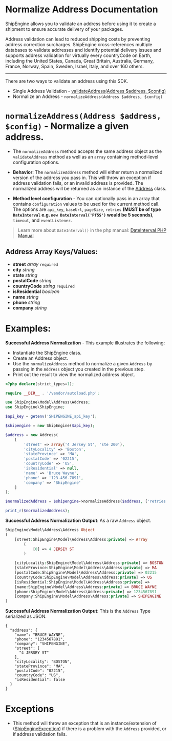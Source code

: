 Normalize Address Documentation
===============================
ShipEngine allows you to validate an address before using it to create a shipment to ensure accurate delivery
of your packages.

Address validation can lead to reduced shipping costs by preventing address correction surcharges. ShipEngine
cross-references multiple databases to validate addresses and identify potential delivery issues and supports address
validation for virtually every countryCode on Earth, including the United States, Canada, Great Britain, Australia,
Germany, France, Norway, Spain, Sweden, Israel, Italy, and over 160 others.

---

There are two ways to validate an address using this SDK.

- Single Address Validation - [validateAddress(Address $address, $config)](./addressValidateExample.md)
- Normalize an Address - `normalizeAddress(Address $address, $config)`

`normalizeAddress(Address $address, $config)` - Normalize a given address.
==========================================================================

- The `normalizeAddress` method accepts the same address object as the `validateAddress` method as well as an `array`
containing method-level configuration options.

- **Behavior**: The `normalizeAddress` method will either return a normalized version of the address you pass in. This
  will throw an exception if address validation fails, or an invalid address is provided. The normalized address will
  be returned as an instance of the [Address](../src/Model/Address/Address.php) class.

- **Method level configuration** - You can optionally pass in an array that contains `configuration` values to be used
  for the current method call. The options are `api_key`, `baseUrl`, `pageSize`,
  `retries` **(MUST be of type `DateInterval` e.g. `new DateInterval('PT5S')` would be 5 seconds)**,
  `timeout`, and `eventListener`.

> Learn more about `DateInterval()` in the php manual:
> [DateInterval PHP Manual](https://www.php.net/manual/en/class.dateinterval.php "DateInterval Documentation")

Address Array Keys/Values:
--------------------------

- **street** *array* `required`
- **city** *string*
- **state** *string*
- **postalCode** *string*
- **countryCode** *string* `required`
- **isResidential** *boolean*
- **name** *string*
- **phone** *string*
- **company** *string*

Examples:
=========

**Successful Address Normalization** - This example illustrates the following:
- Instantiate the ShipEngine class.
- Create an Address object.
- Use the `normalizeAddress` method to normalize a given `Address` by passing in the `Address` object you created in
  the previous step.
- Print out the result to view the normalized address object.

```php
<?php declare(strict_types=1);

require __DIR__ . '/vendor/autoload.php';

use ShipEngine\Model\Address\Address;
use ShipEngine\ShipEngine;

$api_key = getenv('SHIPENGINE_api_key');

$shipengine = new ShipEngine($api_key);

$address = new Address(
    [
        'street' => array('4 Jersey St', 'ste 200'),
        'cityLocality' => 'Boston',
        'stateProvince' => 'MA',
        'postalCode' => '02215',
        'countryCode' => 'US',
        'isResidential' => null,
        'name' => 'Bruce Wayne',
        'phone' => '123-456-7891',
        'company' => 'ShipEngine'
    ]
);

$normalizedAddress = $shipengine->normalizeAddress($address, ['retries' => 2]);

print_r($normalizedAddress);
```
**Successful Address Normalization Output**: As a raw `Address` object.
```php
ShipEngine\Model\Address\Address Object
(
    [street:ShipEngine\Model\Address\Address:private] => Array
        (
            [0] => 4 JERSEY ST
        )

    [cityLocality:ShipEngine\Model\Address\Address:private] => BOSTON
    [stateProvince:ShipEngine\Model\Address\Address:private] => MA
    [postalCode:ShipEngine\Model\Address\Address:private] => 02215
    [countryCode:ShipEngine\Model\Address\Address:private] => US
    [isResidential:ShipEngine\Model\Address\Address:private] =>
    [name:ShipEngine\Model\Address\Address:private] => BRUCE WAYNE
    [phone:ShipEngine\Model\Address\Address:private] => 1234567891
    [company:ShipEngine\Model\Address\Address:private] => SHIPENGINE
)
```

**Successful Address Normalization Output**: This is the `Address` Type serialized as JSON.
```json5
{
  "address": {
    "name": "BRUCE WAYNE",
    "phone": "1234567891",
    "company": "SHIPENGINE",
    "street": [
      "4 JERSEY ST"
    ],
    "cityLocality": "BOSTON",
    "stateProvince": "MA",
    "postalCode": "02215",
    "countryCode": "US",
    "isResidential": false
  }
}
```

Exceptions
==========

- This method will throw an exception that is an instance/extension of
  ([ShipEngineException](../src/Message/ShipEngineException.php)) if there is a problem with the `Address` provided, or
  if address validation fails.
